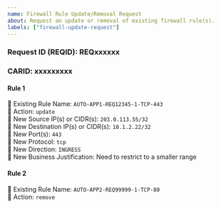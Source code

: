 ```yaml
---
name: Firewall Rule Update/Removal Request
about: Request an update or removal of existing firewall rule(s).
labels: ["firewall-update-request"]
---
```


### Request ID (REQID): REQxxxxxx

### CARID: xxxxxxxxx

<!-- For each rule you want to update or remove, copy the section below -->

#### Rule 1
🔹 Existing Rule Name: `AUTO-APP1-REQ12345-1-TCP-443`  
🔹 Action: `update`  
🔹 New Source IP(s) or CIDR(s): `203.0.113.55/32`  
🔹 New Destination IP(s) or CIDR(s): `10.1.2.22/32`  
🔹 New Port(s): `443`  
🔹 New Protocol: `tcp`  
🔹 New Direction: `INGRESS`  
🔹 New Business Justification: Need to restrict to a smaller range

#### Rule 2
🔹 Existing Rule Name: `AUTO-APP2-REQ99999-1-TCP-80`  
🔹 Action: `remove`

<!-- Repeat as needed -->
